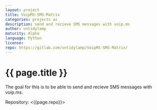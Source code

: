 ```yaml
---
layout: project
title: VoipMS-SMS-Matrix
categories: projects as
description: send and recieve SMS messages with voip.ms
author: untidylamp
maturity: Alpha
language: Python
license: 
repo: https://gitlab.com/untidylamp/VoipMS-SMS-Matrix/
---
```


# {{ page.title }}
The goal for this is to be able to send and recieve SMS messages with voip.ms.

Repository: <{{page.repo}}>
